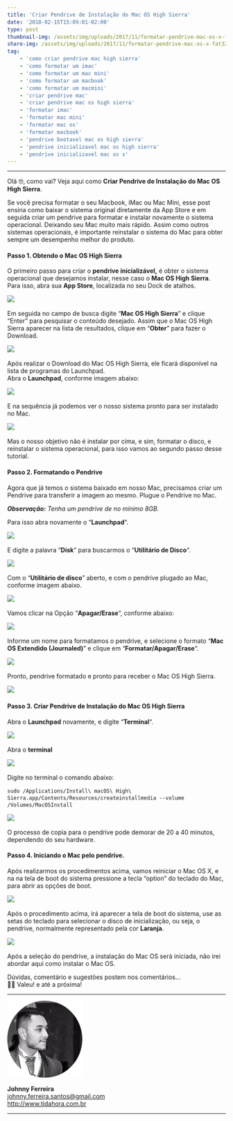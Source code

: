 ```yaml
---
title: 'Criar Pendrive de Instalação do Mac OS High Sierra'
date: '2018-02-15T15:09:01-02:00'
type: post
thumbnail-img: /assets/img/uploads/2017/11/formatar-pendrive-mac-os-x-fat32-150x150.jpg
share-img: /assets/img/uploads/2017/11/formatar-pendrive-mac-os-x-fat32-150x150.jpg
tag:
    - 'como criar pendrive mac high sierra'
    - 'como formatar um imac'
    - 'como formatar um mac mini'
    - 'como formatar um macbook'
    - 'como formatar um macmini'
    - 'criar pendrive mac'
    - 'criar pendrive mac os high sierra'
    - 'formatar imac'
    - 'formatar mac mini'
    - 'formatar mac os'
    - 'formatar macbook'
    - 'pendrive bootavel mac os high sierra'
    - 'pendrive inicializavel mac os high sierra'
    - 'pendrive inicializavel mac os x'
---
```


- - - - - -

Olá 🤓, como vai? Veja aqui como **Criar Pendrive de Instalação do Mac OS High Sierra**.

Se você precisa formatar o seu Macbook, iMac ou Mac Mini, esse post ensina como baixar o sistema original diretamente da App Store e em seguida criar um pendrive para formatar e instalar novamente o sistema operacional. Deixando seu Mac muito mais rápido. Assim como outros sistemas operacionais, é importante reinstalar o sistema do Mac para obter sempre um desempenho melhor do produto.


#### Passo 1. Obtendo o Mac OS High Sierra

O primeiro passo para criar o **pendrive inicializável,** é obter o sistema operacional que desejamos instalar, nesse caso o **Mac OS High Sierra**.  
Para isso, abra sua **App Store**, localizada no seu Dock de atalhos.  

![](/assets/img/uploads/2018/02/Criar-Pendrive-de-Instalac%CC%A7a%CC%83o-do-Mac-OS-High-Sierra-1.png)

Em seguida no campo de busca digite “**Mac OS High Sierra**” e clique “Enter” para pesquisar o conteúdo desejado. Assim que o Mac OS High Sierra aparecer na lista de resultados, clique em “**Obter**” para fazer o Download.

![](/assets/img/uploads/2018/02/Criar-Pendrive-de-Instalac%CC%A7a%CC%83o-do-Mac-OS-High-Sierra-2.png)


Após realizar o Download do Mac OS High Sierra, ele ficará disponível na lista de programas do Launchpad.  
Abra o **Launchpad**, conforme imagem abaixo:

![](/assets/img/uploads/2018/02/Criar-Pendrive-de-Instalac%CC%A7a%CC%83o-do-Mac-OS-High-Sierra-3.png)


E na sequência já podemos ver o nosso sistema pronto para ser instalado no Mac.

![](/assets/img/uploads/2018/02/Criar-Pendrive-de-Instalac%CC%A7a%CC%83o-do-Mac-OS-High-Sierra-4.png)

Mas o nosso objetivo não é instalar por cima, e sim, formatar o disco, e reinstalar o sistema operacional, para isso vamos ao segundo passo desse tutorial.


#### Passo 2. Formatando o Pendrive

Agora que já temos o sistema baixado em nosso Mac, precisamos criar um Pendrive para transferir a imagem ao mesmo. Plugue o Pendrive no Mac.

***Observação:** Tenha um pendrive de no mínimo 8GB.*

Para isso abra novamente o “**Launchpad**“. 

![](/assets/img/uploads/2018/02/Criar-Pendrive-de-Instalac%CC%A7a%CC%83o-do-Mac-OS-High-Sierra-5.png) 

E digite a palavra “**Disk**” para buscarmos o “**Utilitário de Disco**“.

![](/assets/img/uploads/2018/02/Criar-Pendrive-de-Instalac%CC%A7a%CC%83o-do-Mac-OS-High-Sierra-6-1.png) 

Com o “**Utilitário de disco**” aberto, e com o pendrive plugado ao Mac, conforme imagem abaixo.

![](/assets/img/uploads/2018/02/Criar-Pendrive-de-Instalac%CC%A7a%CC%83o-do-Mac-OS-High-Sierra-7.png) 

Vamos clicar na Opção “**Apagar/Erase**“, conforme abaixo:

![](/assets/img/uploads/2018/02/Criar-Pendrive-de-Instalac%CC%A7a%CC%83o-do-Mac-OS-High-Sierra-8.png) 

Informe um nome para formatamos o pendrive, e selecione o formato “**Mac OS Extendido (Journaled)**” e clique em “**Formatar/Apagar/Erase**“.

![](/assets/img/uploads/2018/02/Criar-Pendrive-de-Instalac%CC%A7a%CC%83o-do-Mac-OS-High-Sierra-9.png)

Pronto, pendrive formatado e pronto para receber o Mac OS High Sierra.

![](/assets/img/uploads/2018/02/Criar-Pendrive-de-Instalac%CC%A7a%CC%83o-do-Mac-OS-High-Sierra-10.png)


#### Passo 3. Criar Pendrive de Instalação do Mac OS High Sierra

Abra o **Launchpad** novamente, e digite “**Terminal**“.

![](/assets/img/uploads/2018/02/Criar-Pendrive-de-Instalac%CC%A7a%CC%83o-do-Mac-OS-High-Sierra-3.png)

Abra o **terminal**

![](/assets/img/uploads/2018/02/Criar-Pendrive-de-Instalac%CC%A7a%CC%83o-do-Mac-OS-High-Sierra-11.png)

Digite no terminal o comando abaixo:

```
sudo /Applications/Install\ macOS\ High\ Sierra.app/Contents/Resources/createinstallmedia --volume /Volumes/MacOSInstall
```

![](/assets/img/uploads/2018/02/Criar-Pendrive-de-Instalac%CC%A7a%CC%83o-do-Mac-OS-High-Sierra-12.png)

O processo de copia para o pendrive pode demorar de 20 a 40 minutos, dependendo do seu hardware.

#### Passo 4. Iniciando o Mac pelo pendrive.

Após realizarmos os procedimentos acima, vamos reiniciar o Mac OS X, e na na tela de boot do sistema pressione a tecla “option” do teclado do Mac, para abrir as opções de boot.

![](/assets/img/uploads/2018/02/Criar-Pendrive-de-Instalac%CC%A7a%CC%83o-do-Mac-OS-High-Sierra-13.jpg)

Após o procedimento acima, irá aparecer a tela de boot do sistema, use as setas do teclado para selecionar o disco de inicialização, ou seja, o pendrive, normalmente representado pela cor **Laranja**.

![](/assets/img/uploads/2018/02/Criar-Pendrive-de-Instalac%CC%A7a%CC%83o-do-Mac-OS-High-Sierra-14.jpg)

Após a seleção do pendrive, a instalação do Mac OS será iniciada, não irei abordar aqui como instalar o Mac OS.

Dúvidas, comentário e sugestões postem nos comentários…  
👋🏼 Valeu! e até a próxima!

- - - - - -

![](/assets/img/uploads/2017/11/foto-perfil-redondo-johnny.png)

**Johnny Ferreira**  
<johnny.ferreira.santos@gmail.com>  
<http://www.tidahora.com.br>

- - - - - -